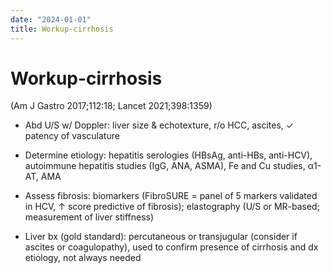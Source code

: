 ```yaml
---
date: "2024-01-01"
title: Workup-cirrhosis
---
```


# Workup-cirrhosis

 (Am J Gastro 2017;112:18; Lancet 2021;398:1359)

* Abd U/S w/ Doppler: liver size & echotexture, r/o HCC, ascites, ✓ patency of vasculature

* Determine etiology: hepatitis serologies (HBsAg, anti-HBs, anti-HCV), autoimmune hepatitis studies (IgG, ANA, ASMA), Fe and Cu studies, α1-AT, AMA

* Assess fibrosis: biomarkers (FibroSURE = panel of 5 markers validated in HCV, ↑ score predictive of fibrosis); elastography (U/S or MR-based; measurement of liver stiffness)

* Liver bx (gold standard): percutaneous or transjugular (consider if ascites or coagulopathy), used to confirm presence of cirrhosis and dx etiology, not always needed
